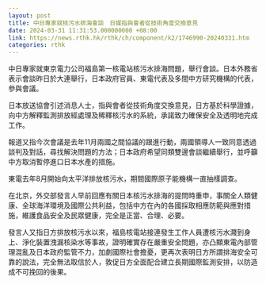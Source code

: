 ```yaml
---
layout: post
title: 中日專家就核污水排海會談　日媒指與會者從技術角度交換意見
date: 2024-03-31 11:31:53.000000000 +08:00
link: https://news.rthk.hk/rthk/ch/component/k2/1746990-20240331.htm
categories: rthk
---
```


中日專家就東京電力公司福島第一核電站核污水排海問題，舉行會談。日本外務省表示會談昨日於大連舉行，日本政府官員、東電代表及多間中方研究機構的代表，參與會議。

日本放送協會引述消息人士，指與會者從技術角度交換意見，日方基於科學證據，向中方解釋監測排放經處理及稀釋核污水的系統，承諾致力確保安全及透明地完成工作。

報道又指今次會議是去年11月兩國之間協議的跟進行動，兩國領導人一致同意透過談判及對話，尋找解決問題的方法；日本政府希望同類雙邊會談繼續舉行，並呼籲中方取消暫停進口日本水產的措施。

東電去年8月開始向太平洋排放核污水，期間國際原子能機構一直抽樣調查。

在北京，外交部發言人早前回應有關日本核污水排海的提問時重申，事關全人類健康、全球海洋環境及國際公共利益，包括中方在內的各國採取相應防範與應對措施，維護食品安全及民眾健康，完全是正當、合理、必要。

發言人又指日方排放核污水以來，福島核電站接連發生工作人員遭核污水濺到身上、淨化裝置洩漏核染水等事故，證明確實存在嚴重安全問題，亦凸顯東電內部管理混亂及日本政府監管不力，加劇國際社會擔憂，更再次表明日方所謂排海安全可靠的說法，完全無法取信於人，敦促日方全面配合建立長期國際監測安排，以防造成不可挽回的後果。
